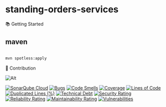 # standing-orders-services

📚 Getting Started

## maven

```bash

mvn spotless:apply
```

🤝 Contribution

![Alt](https://repobeats.axiom.co/api/embed/f9c25beed25974a06401d58b7480a1057d014820.svg "Repobeats analytics image")

[![SonarQube Cloud](https://sonarcloud.io/images/project_badges/sonarcloud-light.svg)](https://sonarcloud.io/summary/new_code?id=rock-hu_standing-orders-services)
[![Bugs](https://sonarcloud.io/api/project_badges/measure?project=rock-hu_standing-orders-services&metric=bugs)](https://sonarcloud.io/summary/new_code?id=rock-hu_standing-orders-services)
[![Code Smells](https://sonarcloud.io/api/project_badges/measure?project=rock-hu_standing-orders-services&metric=code_smells)](https://sonarcloud.io/summary/new_code?id=rock-hu_standing-orders-services)
[![Coverage](https://sonarcloud.io/api/project_badges/measure?project=rock-hu_standing-orders-services&metric=coverage)](https://sonarcloud.io/summary/new_code?id=rock-hu_standing-orders-services)
[![Lines of Code](https://sonarcloud.io/api/project_badges/measure?project=rock-hu_standing-orders-services&metric=ncloc)](https://sonarcloud.io/summary/new_code?id=rock-hu_standing-orders-services)
[![Duplicated Lines (%)](https://sonarcloud.io/api/project_badges/measure?project=rock-hu_standing-orders-services&metric=duplicated_lines_density)](https://sonarcloud.io/summary/new_code?id=rock-hu_standing-orders-services)
[![Technical Debt](https://sonarcloud.io/api/project_badges/measure?project=rock-hu_standing-orders-services&metric=sqale_index)](https://sonarcloud.io/summary/new_code?id=rock-hu_standing-orders-services)
[![Security Rating](https://sonarcloud.io/api/project_badges/measure?project=rock-hu_standing-orders-services&metric=security_rating)](https://sonarcloud.io/summary/new_code?id=rock-hu_standing-orders-services)
[![Reliability Rating](https://sonarcloud.io/api/project_badges/measure?project=rock-hu_standing-orders-services&metric=reliability_rating)](https://sonarcloud.io/summary/new_code?id=rock-hu_standing-orders-services)
[![Maintainability Rating](https://sonarcloud.io/api/project_badges/measure?project=rock-hu_standing-orders-services&metric=sqale_rating)](https://sonarcloud.io/summary/new_code?id=rock-hu_standing-orders-services)
[![Vulnerabilities](https://sonarcloud.io/api/project_badges/measure?project=rock-hu_standing-orders-services&metric=vulnerabilities)](https://sonarcloud.io/summary/new_code?id=rock-hu_standing-orders-services)
